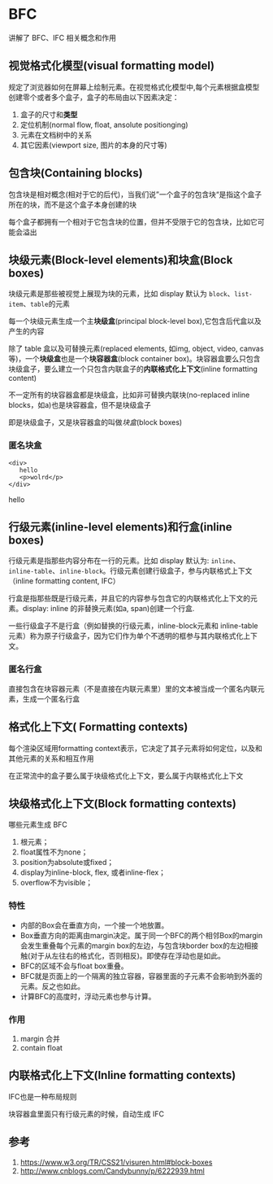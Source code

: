 # BFC
讲解了 BFC、IFC 相关概念和作用

## 视觉格式化模型(visual formatting model)
规定了浏览器如何在屏幕上绘制元素。在视觉格式化模型中,每个元素根据盒模型创建零个或者多个盒子，盒子的布局由以下因素决定：

1. 盒子的尺寸和**类型**
2. 定位机制(normal flow, float, ansolute positionging)
3. 元素在文档树中的关系
4. 其它因素(viewport size, 图片的本身的尺寸等) 

## 包含块(Containing blocks)

包含块是相对概念(相对于它的后代)，当我们说”一个盒子的包含块“是指这个盒子所在的块，而不是这个盒子本身创建的块

每个盒子都拥有一个相对于它包含块的位置，但并不受限于它的包含块，比如它可能会溢出

## 块级元素(Block-level elements)和块盒(Block boxes)

块级元素是那些被视觉上展现为块的元素，比如 display 默认为 `block`、`list-item`、`table`的元素

每一个块级元素生成一个主**块级盒**(principal block-level box),它包含后代盒以及产生的内容

除了 table 盒以及可替换元素(replaced elements, 如img, object, video, canvas等)，一个**块级盒**也是一个**块容器盒**(block container box)。块容器盒要么只包含块级盒子，要么建立一个只包含内联盒子的**内联格式化上下文**(inline formatting content)

不一定所有的块容器盒都是块级盒，比如非可替换内联块(no-replaced inline blocks，如a)也是块容器盒，但不是块级盒子

即是块级盒子，又是块容器盒的叫做*块盒*(block boxes)

### 匿名块盒
```
<div>
   hello
   <p>wolrd</p>
</div>
```
hello

## 行级元素(inline-level elements)和行盒(inline boxes)
行级元素是指那些内容分布在一行的元素。比如 display 默认为: `inline`、`inline-table`、`inline-block`。行级元素创建行级盒子，参与内联格式上下文（inline formatting content, IFC）

行盒是指那些既是行级元素，并且它的内容参与包含它的内联格式化上下文的元素。display: inline 的非替换元素(如a, span)创建一个行盒.

一些行级盒子不是行盒（例如替换的行级元素，inline-block元素和 inline-table元素）称为原子行级盒子，因为它们作为单个不透明的框参与其内联格式化上下文。

### 匿名行盒
直接包含在块容器元素（不是直接在内联元素里）里的文本被当成一个匿名内联元素，生成一个匿名行盒

## 格式化上下文( Formatting contexts)
每个渲染区域用formatting context表示，它决定了其子元素将如何定位，以及和其他元素的关系和相互作用

在正常流中的盒子要么属于块级格式化上下文，要么属于内联格式化上下文

## 块级格式化上下文(Block formatting contexts)
哪些元素生成 BFC

1. 根元素；
2. float属性不为none；
3. position为absolute或fixed；
4. display为inline-block, flex, 或者inline-flex；
5. overflow不为visible；

### 特性
- 内部的Box会在垂直方向，一个接一个地放置。
- Box垂直方向的距离由margin决定。属于同一个BFC的两个相邻Box的margin会发生重叠每个元素的margin box的左边，与包含块border box的左边相接触(对于从左往右的格式化，否则相反)。即使存在浮动也是如此。
- BFC的区域不会与float box重叠。
- BFC就是页面上的一个隔离的独立容器，容器里面的子元素不会影响到外面的元素。反之也如此。
- 计算BFC的高度时，浮动元素也参与计算。　

### 作用
1. margin 合并
2. contain float

## 内联格式化上下文(Inline formatting contexts)
IFC也是一种布局规则

块容器盒里面只有行级元素的时候，自动生成 IFC


## 参考
1. https://www.w3.org/TR/CSS21/visuren.html#block-boxes
2. http://www.cnblogs.com/Candybunny/p/6222939.html


